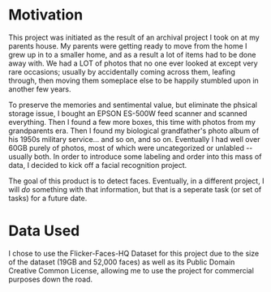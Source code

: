 # Motivation
This project was initiated as the result of an archival project I took on at my parents house.  My parents were getting ready to move from the home I grew up in to a smaller home, and as a result a lot of items had to be done away with.  We had a LOT of photos that no one ever looked at except very rare occasions; usually by accidentally coming across them, leafing through, then moving them someplace else to be happily stumbled upon in another few years.

To preserve the memories and sentimental value, but eliminate the phsical storage issue, I bought an EPSON ES-500W feed scanner and scanned everything.  Then I found a few more boxes, this time with photos from my grandparents era.  Then I found my biological grandfather's photo album of his 1950s military service... and so on, and so on.  Eventually I had well over 60GB purely of photos, most of which were uncategorized or unlabled -- usually both.  In order to introduce some labeling and order into this mass of data, I decided to kick off a facial recognition project.  

The goal of this product is to detect faces.  Eventually, in a different project, I will *do* something with that information, but that is a seperate task (or set of tasks) for a future date. 


# Data Used
I chose to use the Flicker-Faces-HQ Dataset for this project due to the size of the dataset (19GB and 52,000 faces) as well as its Public Domain Creative Common License, allowing me to use the project for commercial purposes down the road.  